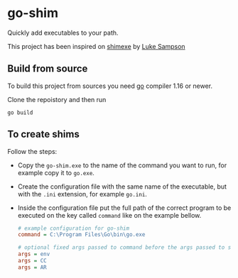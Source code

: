 # go-shim

Quickly add executables to your path.

This project has been inspired on [shimexe](https://github.com/lukesampson/shimexe) by [Luke Sampson](https://github.com/lukesampson)

## Build from source

To build this project from sources you need [go](https://golang.org) compiler 1.16 or newer.

Clone the repoistory and then run

```shell
go build
```

## To create shims

Follow the steps:

* Copy the `go-shim.exe` to the name of the command you want to run, for example copy it to `go.exe`.

* Create the configuration file with the same name of the executable, but with the `.ini` extension, for example `go.ini`.

* Inside the configuration file put the full path of the correct program to be executed on the key called `command` like on the example bellow.

  ```ini
  # example configuration for go-shim
  command = C:\Program Files\Go\bin\go.exe

  # optional fixed args passed to command before the args passed to shim
  args = env
  args = CC
  args = AR
  ```
